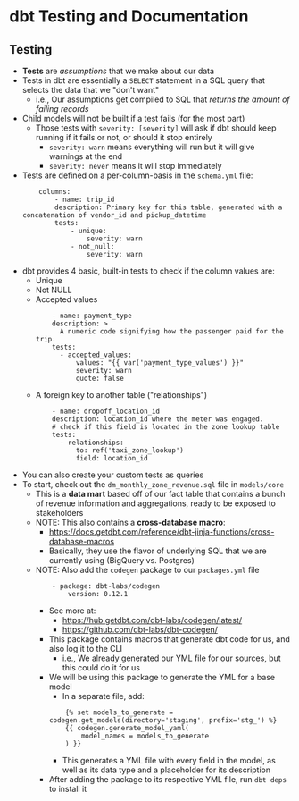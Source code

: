 # dbt Testing and Documentation


## Testing
- **Tests** are *assumptions* that we make about our data
- Tests in dbt are essentially a `SELECT` statement in a SQL query that selects the data that we "don't want"
    - i.e., Our assumptions get compiled to SQL that *returns the amount of failing records*
- Child models will not be built if a test fails (for the most part)
    - Those tests with `severity: [severity]` will ask if dbt should keep running if it fails or not, or should it stop entirely
        - `severity: warn` means everything will run but it will give warnings at the end
        - `severity: never` means it will stop immediately    
- Tests are defined on a per-column-basis in the `schema.yml` file:
    ```YML
        columns:
            - name: trip_id
            description: Primary key for this table, generated with a concatenation of vendor_id and pickup_datetime
            tests:
                - unique:
                    severity: warn
                - not_null:
                    severity: warn    
    ```
- dbt provides 4 basic, built-in tests to check if the column values are:
    - Unique
    - Not NULL
    - Accepted values
        ```YML
            - name: payment_type
            description: >
              A numeric code signifying how the passenger paid for the trip.
            tests: 
              - accepted_values:
                  values: "{{ var('payment_type_values') }}"
                  severity: warn
                  quote: false        
        ```
    - A foreign key to another table ("relationships")
        ```YML
            - name: dropoff_location_id 
            description: location_id where the meter was engaged.
            # check if this field is located in the zone lookup table            
            tests:
              - relationships:
                  to: ref('taxi_zone_lookup')
                  field: location_id        
        ```
- You can also create your custom tests as queries
- To start, check out the `dm_monthly_zone_revenue.sql` file in `models/core`
    - This is a **data mart** based off of our fact table that contains a bunch of revenue information and aggregations, ready to be exposed to stakeholders 
    - NOTE: This also contains a **cross-database macro**:
        - https://docs.getdbt.com/reference/dbt-jinja-functions/cross-database-macros
        - Basically, they use the flavor of underlying SQL that we are currently using (BigQuery vs. Postgres)
    - NOTE: Also add the `codegen` package to our `packages.yml` file
        ```YML
            - package: dbt-labs/codegen
                version: 0.12.1        
        ```
        - See more at:
            - https://hub.getdbt.com/dbt-labs/codegen/latest/
            - https://github.com/dbt-labs/dbt-codegen/
        - This package contains macros that generate dbt code for us, and also log it to the CLI
            - i.e., We already generated our YML file for our sources, but this could do it for us
        - We will be using this package to generate the YML for a base model
            - In a separate file, add:
            ```Jinja
                {% set models_to_generate = codegen.get_models(directory='staging', prefix='stg_') %}
                {{ codegen.generate_model_yaml(
                    model_names = models_to_generate
                ) }}            
            ```
            - This generates a YML file with every field in the model, as well as its data type and a placeholder for its description
        - After adding the package to its respective YML file, run `dbt deps` to install it